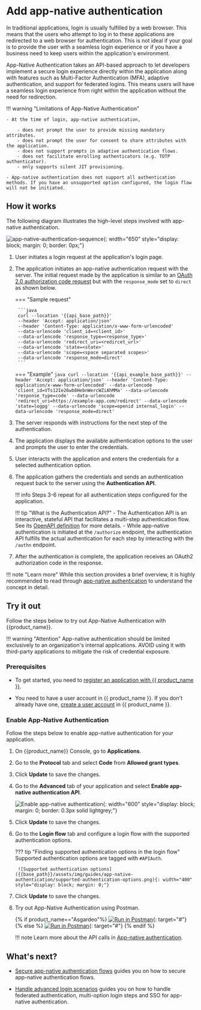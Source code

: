 # Add app-native authentication

In traditional applications, login is usually fulfilled by a web browser. This means that the users who attempt to log in to these applications are redirected to a web browser for authentication. This is not ideal if your goal is to provide the user with a seamless login experience or if you have a business need to keep users within the application's environment.

App-Native Authentication takes an API-based approach to let developers implement a secure login experience directly within the application along with features such as Multi-Factor Authentication (MFA), adaptive authentication, and support for federated logins. This means users will have a seamless login experience from right within the application without the need for redirection.


!!! warning "Limitations of App-Native Authentication"

    - At the time of login, app-native authentication,

        - does not prompt the user to provide missing mandatory attributes. 
        - does not prompt the user for consent to share attributes with the application.
	    - does not support prompts in adaptive authentication flows.
        - does not facilitate enrolling authenticators (e.g. TOTP authenticator).
        - only supports silent JIT provisioning.

	- App-native authentication does not support all authentication methods. If you have an unsupported option configured, the login flow will not be initiated.
	

## How it works

The following diagram illustrates the high-level steps involved with app-native authentication.

![app-native-authentication-sequence]({{base_path}}/assets/img/guides/app-native-authentication/app-native-authentication-sequence.png){: width="650" style="display: block; margin: 0; border: 0px;"}


1. User initiates a login request at the application's login page.
2. The application initiates an app-native authentication request with the server. The initial request made by the application is similar to an [OAuth 2.0 authorization code request]({{base_path}}/guides/authentication/oidc/implement-auth-code/) but with the `response_mode` set to `direct` as shown below.

    === "Sample request"
    
        ```java
        curl --location '{{api_base_path}}'
        --header 'Accept: application/json'
        --header 'Content-Type: application/x-www-form-urlencoded'
        --data-urlencode 'client_id=<client_id>'
        --data-urlencode 'response_type=<response_type>'
        --data-urlencode 'redirect_uri=<redircet_url>'
        --data-urlencode 'state=<state>'
        --data-urlencode 'scope=<space separated scopes>'
        --data-urlencode 'response_mode=direct'
        ```
    
    === "Example"
        ```java
        curl --location '{{api_example_base_path}}'
        --header 'Accept: application/json'
        --header 'Content-Type: application/x-www-form-urlencoded'
        --data-urlencode 'client_id=VTs12Ie26wb8HebnWercWZiAhMMa'
        --data-urlencode 'response_type=code'
        --data-urlencode 'redirect_uri=https://example-app.com/redirect'
        --data-urlencode 'state=logpg'
        --data-urlencode 'scope=openid internal_login'
        --data-urlencode 'response_mode=direct'
        ```

3. The server responds with instructions for the next step of the authentication.
4. The application displays the available authentication options to the user and prompts the user to enter the credentials.
5. User interacts with the application and enters the credentials for a selected authentication option.
6. The application gathers the credentials and sends an authentication request back to the server using the **Authentication API**.

    !!! info
        Steps 3-6 repeat for all authentication steps configured for the application.

    !!! tip "What is the Authentication API?"
        - The Authentication API is an interactive, stateful API that facilitates a multi-step authentication flow. See its [OpenAPI definition]({{base_path}}/apis/app-native-authentication-api/) for more details.
        - While app-native authentication is initiated at the `/authorize` endpoint, the authentication API fulfills the actual authentication for each step by interacting with the `/authn` endpoint. 

7. After the authentication is complete, the application receives an OAuth2 authorization code in the response.

!!! note "Learn more"
    While this section provides a brief overview, it is highly recommended to read through [app-native authentication]({{base_path}}/references/app-native-authentication) to understand the concept in detail.


## Try it out
Follow the steps below to try out App-Native Authentication with {{product_name}}.

!!! warning "Attention"
    App-native authentication should be limited exclusively to an organization's internal applications. AVOID using it with third-party applications to mitigate the risk of credential exposure.

### Prerequisites

- To get started, you need to [register an application with {{ product_name }}]({{base_path}}/guides/applications/).

- You need to have a user account in {{ product_name }}. If you don't already have one, [create a user account]({{base_path}}/guides/users/manage-users/#onboard-a-user) in {{ product_name }}.

### Enable App-Native Authentication

Follow the steps below to enable app-native authentication for your application.

1. On {{product_name}} Console, go to **Applications**.

2. Go to the **Protocol** tab and select **Code** from **Allowed grant types**.

3. Click **Update** to save the changes.

4. Go to the **Advanced** tab of your application and select **Enable app-native authentication API**.

    ![Enable app-native authentication]({{base_path}}/assets/img/guides/app-native-authentication/enable-app-native-authentication.png){: width="600" style="display: block; margin: 0; border: 0.3px solid lightgrey;"}

5. Click **Update** to save the changes.

6. Go to the **Login flow** tab and configure a login flow with the supported authentication options.

    ??? tip "Finding supported authentication options in the login flow"
        Supported authentication options are tagged with `#APIAuth`.

        ![Supported authentication options]({{base_path}}/assets/img/guides/app-native-authentication/supported-authentication-options.png){: width="400" style="display: block; margin: 0;"}

7. Click **Update** to save the changes.

8. Try out App-Native Authentication using Postman.

    {% if product_name=="Asgardeo"%}
    [![Run in Postman]({{base_path}}/assets/img/logo/postman.svg)](https://app.getpostman.com/run-collection/8657284-83f51f64-fe45-4ca4-88b0-f670562d6b44){: target="#"}
    {% else %}
    [![Run in Postman]({{base_path}}/assets/img/logo/postman.svg)](https://app.getpostman.com/run-collection/8657284-8d164672-61aa-4326-bc5e-30314c49f6d0){: target="#"}
    {% endif %}

    !!! note
        Learn more about the API calls in [App-native authentication]({{base_path}}/references/app-native-authentication/).

## What's next?

- [Secure app-native authentication flows]({{base_path}}/guides/authentication/app-native-authentication/secure-app-native-authentication-flows/) guides you on how to secure app-native authentication flows.

- [Handle advanced login scenarios]({{base_path}}/guides/authentication/app-native-authentication/handle-advanced-login-scenarios/) guides you on how to handle federated authentication, multi-option login steps and SSO for app-native authentication.